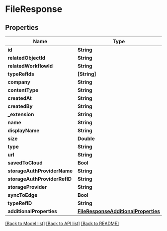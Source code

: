 # FileResponse

## Properties
Name | Type | Description | Notes
------------ | ------------- | ------------- | -------------
**id** | **String** |  | 
**relatedObjectId** | **String** |  | 
**relatedWorkflowId** | **String** |  | 
**typeRefIds** | **[String]** |  | 
**company** | **String** |  | 
**contentType** | **String** |  | 
**createdAt** | **String** |  | 
**createdBy** | **String** |  | 
**_extension** | **String** |  | 
**name** | **String** |  | 
**displayName** | **String** |  | 
**size** | **Double** |  | 
**type** | **String** |  | 
**url** | **String** |  | 
**savedToCloud** | **Bool** |  | 
**storageAuthProviderName** | **String** |  | 
**storageAuthProviderRefID** | **String** |  | 
**storageProvider** | **String** |  | 
**syncToEdge** | **Bool** |  | 
**typeRefID** | **String** |  | 
**additionalProperties** | [**FileResponseAdditionalProperties**](FileResponseAdditionalProperties.md) |  | 

[[Back to Model list]](../README.md#documentation-for-models) [[Back to API list]](../README.md#documentation-for-api-endpoints) [[Back to README]](../README.md)


